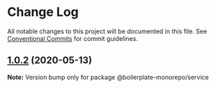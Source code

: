# Change Log

All notable changes to this project will be documented in this file.
See [Conventional Commits](https://conventionalcommits.org) for commit guidelines.

## [1.0.2](https://github.com/n8io/boilerplate-monorepo/compare/v1.0.1...v1.0.2) (2020-05-13)

**Note:** Version bump only for package @boilerplate-monorepo/service
